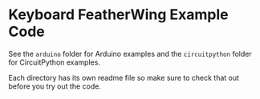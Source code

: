 # Keyboard FeatherWing Example Code

See the `arduino` folder for Arduino examples and the `circuitpython` folder for CircuitPython examples.

Each directory has its own readme file so make sure to check that out before you try out the code.
